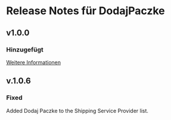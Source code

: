 # Release Notes für DodajPaczke

## v1.0.0

### Hinzugefügt
[Weitere Informationen](https://developers.plentymarkets.com/marketplace/plugin-requirements#marketplace-changelog)

## v.1.0.6

### Fixed
Added Dodaj Paczke to the Shipping Service Provider list.